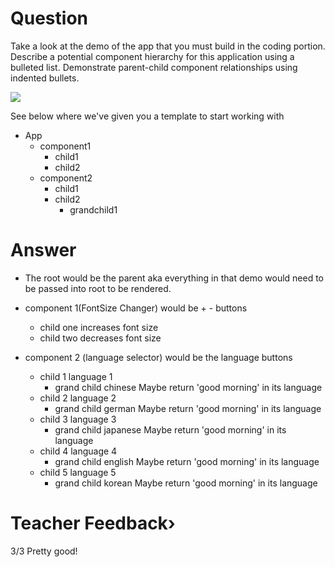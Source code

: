 # Question

Take a look at the demo of the app that you must build in the coding portion. Describe a potential component hierarchy for this application using a bulleted list. Demonstrate parent-child component relationships using indented bullets.

![](../demo.gif)

See below where we've given you a template to start working with

- App
  - component1
    - child1
    - child2
  - component2
    - child1
    - child2
      - grandchild1

# Answer

- The root would be the parent aka everything in that demo would need to be passed into root to be rendered.

- component 1(FontSize Changer) would be + - buttons
  - child one increases font size
  - child two decreases font size

- component 2 (language selector) would be the language buttons
  - child 1 language 1
    - grand child chinese Maybe return 'good morning' in its language 
  - child 2 language 2
    - grand child german Maybe return 'good morning' in its language 
  - child 3 language 3
    - grand child japanese Maybe return 'good morning' in its language 
  - child 4 language 4
    - grand child english Maybe return 'good morning' in its language 
  - child 5 language 5
    - grand child korean  Maybe return 'good morning' in its language 

# Teacher Feedback›
3/3
Pretty good! 
